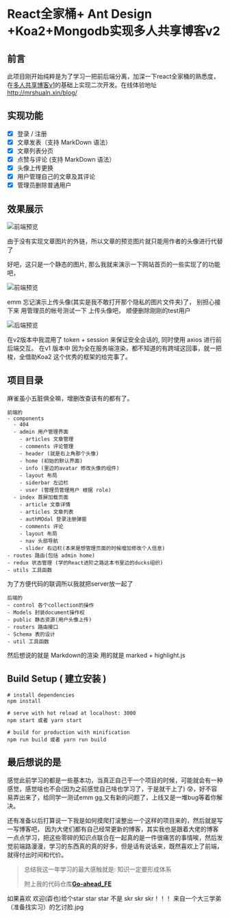 # React全家桶+ Ant Design +Koa2+Mongodb实现多人共享博客v2

## 前言

此项目刚开始纯粹是为了学习一把前后端分离，加深一下react全家桶的熟悉度，在[多人共享博客v1](https://github.com/Mrshulan/Muti_ShareBlog)的基础上实现二次开发。在线体验地址 http://mrshualn.xin/blog/

##  实现功能

- [x] 登录 /  注册
- [x] 文章发表（支持 MarkDown 语法）
- [x] 文章列表分页
- [x] 点赞与评论 (支持 MarkDown 语法）
- [x] 头像上传更换
- [x] 用户管理自己的文章及其评论
- [x] 管理员删除普通用户

## 效果展示

![前端预览](http://qiniu.mrshulan.com/1552200553265.png)

由于没有实现文章图片的外链，所以文章的预览图片就只能用作者的头像进行代替了

好吧，这只是一个静态的图片, 那么我就来演示一下网站首页的一些实现了的功能吧，

![前端预览](http://qiniu.mrshulan.com/%E5%89%8D%E7%AB%AF%E9%A2%84%E8%A7%88.gif)

emm 忘记演示上传头像(其实是我不敢打开那个隐私的图片文件夹)了， 别担心接下来 用管理员的帐号测试一下 上传头像吧， 顺便删除刚刚的test用户

![后端预览](http://qiniu.mrshulan.com/%E5%90%8E%E7%AB%AF%E9%A2%84%E8%A7%88.gif)

在v2版本中我混用了 token + session 来保证安全会话的, 同时使用 axios 进行前后端交互。 在v1 版本中 因为全在服务端渲染，都不知道的有跨域这回事，就一把梭，全借助Koa2 这个优秀的框架的给完事了。

##  项目目录

麻雀虽小五脏俱全嘛，增删改查该有的都有了。

```
前端的
- components
  - 404
  - admin 用户管理界面
  	- articles 文章管理
  	- comments 评论管理
  	- header (就是右上角那个头像)
  	- home (初始的默认界面)
  	- info (里边的avatar 修改头像的组件)
  	- layout 布局
  	- siderbar 左边栏
  	- user (管理员管理用户 根据 role)
  - index 首屏加载页面
    - article 文章详情
    - articles 文章列表
    - authMOdal 登录注册弹窗
    - comments 评论
    - layout 布局
    - nav 头部导航
    - slider 右边栏(本来是想管理页面的时候增加修改个人信息)
- routes 路由(包括 admin home)
- redux 状态管理 (学的React进阶之路这本书里边的ducks组织)
- utils 工具函数
```

为了方便代码的联调所以我就把server放一起了

``` 
后端的
- control 各个collection的操作
- Models 封装document操作权
- public 静态资源(用户头像上传)
- routers 路由接口
- Schema 表的设计
- util 工具函数
```

然后想说的就是 Markdown的渲染 用的就是 marked + highlight.js

## Build Setup ( 建立安装 )

``` 
# install dependencies
npm install 

# serve with hot reload at localhost: 3000
npm start 或者 yarn start

# build for production with minification
npm run build 或者 yarn run build
```



## 最后想说的是

感觉此前学习的都是一些基本功，当真正自己干一个项目的时候，可能就会有一种感觉，感觉啥也不会(因为之前感觉自己啥也学习了，于是就干上了) 😰，好不容易弄出来了，给同学一测试emm gg,又有新的问题了，上线又是一堆bug等着你解决。

还有准备以后打算说一下我是如何摸爬打滚整出一个这样的项目来的，然后就是写一写博客吧， 因为大佬们都有自己经常更新的博客，其实我也是跟着大佬的博客一点点学习，把这些零碎的知识点联合在一起真的是一件很痛苦的事情唉，然后发觉前端路漫漫，学习的东西真的真的好多，但是话有说话来，既然喜欢上了前端，就得付出时间和代价。

>总结我这一年学习的最大感触就是: 知识一定要形成体系
>
>附上我的代码仓库[**Go-ahead_FE**](https://github.com/Mrshulan/Go-ahead_FE)

如果喜欢 欢迎(孬也)给个star star star 不是 skr skr skr！！！ 来自一个大三学弟（准备找实习）的乞讨脸.jpg


